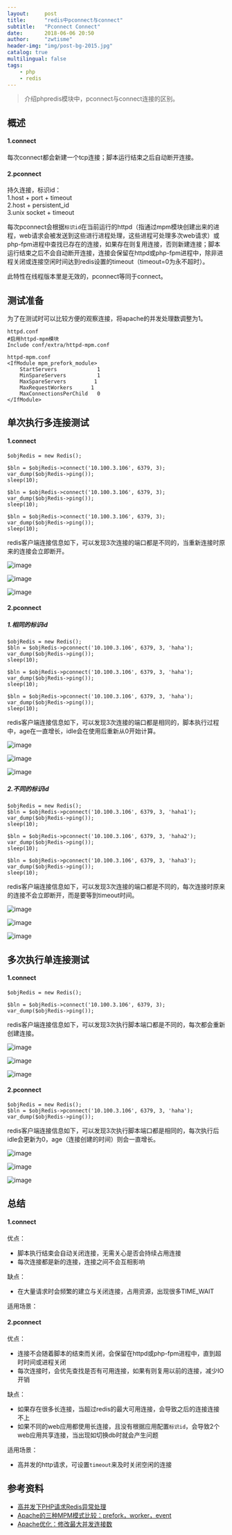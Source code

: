 ```yaml
---
layout:     post
title:      "redis中pconnect与connect"
subtitle:   "Pconnect Connect"
date:       2018-06-06 20:50
author:     "zwtisme"
header-img: "img/post-bg-2015.jpg"
catalog: true
multilingual: false
tags:
    - php
    - redis
---
```


> 介绍phpredis模块中，pconnect与connect连接的区别。

## 概述

#### 1.connect

<p>
每次connect都会新建一个tcp连接；脚本运行结束之后自动断开连接。
</p>

#### 2.pconnect

<p>
持久连接，标识id：<br>
1.host + port + timeout<br>
2.host + persistent_id<br>
3.unix socket + timeout
</p>

<p>
每次pconnect会根据<code>标识id</code>在当前运行的httpd（指通过mpm模块创建出来的进程，web请求会被发送到这些进行进程处理，这些进程可处理多次web请求）或php-fpm进程中查找已存在的连接，如果存在则复用连接，否则新建连接；脚本运行结束之后不会自动断开连接，连接会保留在httpd或php-fpm进程中，除非进程关闭或连接空闲时间达到redis设置的timeout（timeout=0为永不超时）。
</p>

<p>
此特性在线程版本里是无效的，pconnect等同于connect。
</p>

## 测试准备

<p>
为了在测试时可以比较方便的观察连接，将apache的并发处理数调整为1。
</p>

```
httpd.conf
#启用httpd-mpm模块
Include conf/extra/httpd-mpm.conf
```

```
httpd-mpm.conf
<IfModule mpm_prefork_module>
    StartServers             1
    MinSpareServers          1
    MaxSpareServers         1
    MaxRequestWorkers      1
    MaxConnectionsPerChild   0
</IfModule>
```


## 单次执行多连接测试

#### 1.connect

```
$objRedis = new Redis();

$bln = $objRedis->connect('10.100.3.106', 6379, 3);
var_dump($objRedis->ping());
sleep(10);

$bln = $objRedis->connect('10.100.3.106', 6379, 3);
var_dump($objRedis->ping());
sleep(10);

$bln = $objRedis->connect('10.100.3.106', 6379, 3);
var_dump($objRedis->ping());
sleep(10);
```

<p>
redis客户端连接信息如下，可以发现3次连接的端口都是不同的，当重新连接时原来的连接会立即断开。
</p>

![image]({{site.url}}/img/2018-07-12-redis-pconnect-connect/20180712172317.png?raw=true)

![image]({{site.url}}/img/2018-07-12-redis-pconnect-connect/20180712172356.png?raw=true)

![image]({{site.url}}/img/2018-07-12-redis-pconnect-connect/20180712172449.png?raw=true)

#### 2.pconnect

##### 1.相同的标识id

```
$objRedis = new Redis();
$bln = $objRedis->pconnect('10.100.3.106', 6379, 3, 'haha');
var_dump($objRedis->ping());
sleep(10);

$bln = $objRedis->pconnect('10.100.3.106', 6379, 3, 'haha');
var_dump($objRedis->ping());
sleep(10);

$bln = $objRedis->pconnect('10.100.3.106', 6379, 3, 'haha');
var_dump($objRedis->ping());
sleep(10);
```

<p>
redis客户端连接信息如下，可以发现3次连接的端口都是相同的，脚本执行过程中，age在一直增长，idle会在使用后重新从0开始计算。
</p>

![image]({{site.url}}/img/2018-07-12-redis-pconnect-connect/20180712173124.png?raw=true)

![image]({{site.url}}/img/2018-07-12-redis-pconnect-connect/20180712173540.png?raw=true)

![image]({{site.url}}/img/2018-07-12-redis-pconnect-connect/20180712173712.png?raw=true)

##### 2.不同的标识id

```
$objRedis = new Redis();
$bln = $objRedis->pconnect('10.100.3.106', 6379, 3, 'haha1');
var_dump($objRedis->ping());
sleep(10);

$bln = $objRedis->pconnect('10.100.3.106', 6379, 3, 'haha2');
var_dump($objRedis->ping());
sleep(10);

$bln = $objRedis->pconnect('10.100.3.106', 6379, 3, 'haha3');
var_dump($objRedis->ping());
sleep(10);
```

<p>
redis客户端连接信息如下，可以发现3次连接的端口都是不同的，每次连接时原来的连接不会立即断开，而是要等到timeout时间。
</p>

![image]({{site.url}}/img/2018-07-12-redis-pconnect-connect/20180712174540.png?raw=true)

![image]({{site.url}}/img/2018-07-12-redis-pconnect-connect/20180712174643.png?raw=true)

![image]({{site.url}}/img/2018-07-12-redis-pconnect-connect/20180712174734.png?raw=true)

## 多次执行单连接测试

#### 1.connect

```
$objRedis = new Redis();

$bln = $objRedis->connect('10.100.3.106', 6379, 3);
var_dump($objRedis->ping());
```

<p>
redis客户端连接信息如下，可以发现3次执行脚本端口都是不同的，每次都会重新创建连接。
</p>

![image]({{site.url}}/img/2018-07-12-redis-pconnect-connect/20180713172954.png?raw=true)

![image]({{site.url}}/img/2018-07-12-redis-pconnect-connect/20180713173006.png?raw=true)

![image]({{site.url}}/img/2018-07-12-redis-pconnect-connect/20180713173018.png?raw=true)

#### 2.pconnect

```
$objRedis = new Redis();
$bln = $objRedis->pconnect('10.100.3.106', 6379, 3, 'haha');
var_dump($objRedis->ping());
```

<p>
redis客户端连接信息如下，可以发现3次执行脚本端口都是相同的，每次执行后idle会更新为0，age（连接创建的时间）则会一直增长。
</p>

![image]({{site.url}}/img/2018-07-12-redis-pconnect-connect/20180713155322.png?raw=true)

![image]({{site.url}}/img/2018-07-12-redis-pconnect-connect/20180713155417.png?raw=true)

![image]({{site.url}}/img/2018-07-12-redis-pconnect-connect/20180713155524.png?raw=true)

## 总结

#### 1.connect

<p>优点：</p>

- 脚本执行结束会自动关闭连接，无需关心是否会持续占用连接
- 每次连接都是新的连接，连接之间不会互相影响

<p>缺点：</p>

- 在大量请求时会频繁的建立与关闭连接，占用资源，出现很多TIME_WAIT



<p>适用场景：</p>



#### 2.pconnect

<p>优点：</p>

- 连接不会随着脚本的结束而关闭，会保留在httpd或php-fpm进程中，直到超时时间或进程关闭
- 每次连接时，会优先查找是否有可用连接，如果有则复用以前的连接，减少IO开销

<p>缺点：</p>

- 如果存在很多长连接，当超过redis的最大可用连接，会导致之后的连接连接不上
- 如果不同的web应用都使用长连接，且没有根据应用配置<code>标识id</code>，会导致2个web应用共享连接，当出现如切换db时就会产生问题


<p>适用场景：</p>

- 高并发的http请求，可设置<code>timeout</code>来及时关闭空闲的连接


## 参考资料

- [高并发下PHP请求Redis异常处理](https://blog.csdn.net/u013474436/article/details/53117463)
- [Apache的三种MPM模式比较：prefork，worker，event](http://blog.jobbole.com/91920/)
- [Apache优化：修改最大并发连接数](https://www.cnblogs.com/fazo/p/5588644.html)

